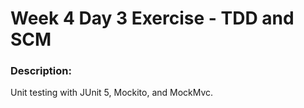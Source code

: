 # Week 4 Day 3 Exercise - TDD and SCM

### Description:
Unit testing with JUnit 5, Mockito, and MockMvc.
